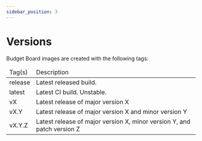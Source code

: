 ```yaml
---
sidebar_position: 3
---
```


# Versions

Budget Board images are created with the following tags:

<table>
  <thead>
    <tr>
      <td>Tag(s)</td>
      <td>Description </td>
    </tr>
  </thead>
  <tbody>
    <tr>
      <td>release</td>
      <td>Latest released build.</td>
    </tr>
    <tr>
      <td>latest</td>
      <td>Latest CI build. Unstable.</td>
    </tr>
    <tr>
      <td>vX</td>
      <td>Latest release of major version X</td>
    </tr>
    <tr>
      <td>vX.Y</td>
      <td>Latest release of major version X and minor version Y</td>
    </tr>
    <tr>
      <td>vX.Y.Z</td>
      <td>Latest release of major version X, minor version Y, and patch version Z</td>
    </tr>
  </tbody>
</table>
